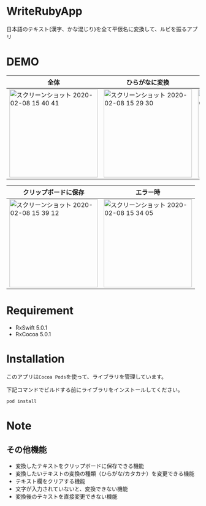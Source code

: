 # WriteRubyApp

日本語のテキスト(漢字、かな混じり)を全て平仮名に変換して、ルビを振るアプリ

# DEMO
| 全体 | ひらがなに変換 | カタカナに変換 |
| --- | --- | --- |
| <img width="230" alt="スクリーンショット 2020-02-08 15 40 41" src="https://user-images.githubusercontent.com/52879361/74080629-65603400-4a89-11ea-9d3c-1506c72eafeb.png"> | <img width="230" alt="スクリーンショット 2020-02-08 15 29 30" src="https://user-images.githubusercontent.com/52879361/74080563-86745500-4a88-11ea-89bb-3f8c16e651cd.png"> | <img width="230" alt="スクリーンショット 2020-02-08 15 29 45" src="https://user-images.githubusercontent.com/52879361/74080565-88d6af00-4a88-11ea-8933-97628e8221dd.png"> | 

| クリップボードに保存 | エラー時 |
| --- | --- |
| <img width="230" alt="スクリーンショット 2020-02-08 15 39 12" src="https://user-images.githubusercontent.com/52879361/74080614-2cc05a80-4a89-11ea-8a85-2e2d6942f46b.png"> | <img width="230" alt="スクリーンショット 2020-02-08 15 34 05" src="https://user-images.githubusercontent.com/52879361/74080570-8ecc9000-4a88-11ea-9d1a-4b7fd6ac4efc.png"> |

# Requirement

* RxSwift 5.0.1
* RxCocoa 5.0.1

# Installation

このアプリは`Cocoa Pods`を使って、ライブラリを管理しています。

下記コマンドでビルドする前にライブラリをインストールしてください。

```bash
pod install
```

# Note

## その他機能

- 変換したテキストをクリップボードに保存できる機能
- 変換したいテキストの変換の種類（ひらがな/カタカナ）を変更できる機能
- テキスト欄をクリアする機能
- 文字が入力されていないと、変換できない機能
- 変換後のテキストを直接変更できない機能
